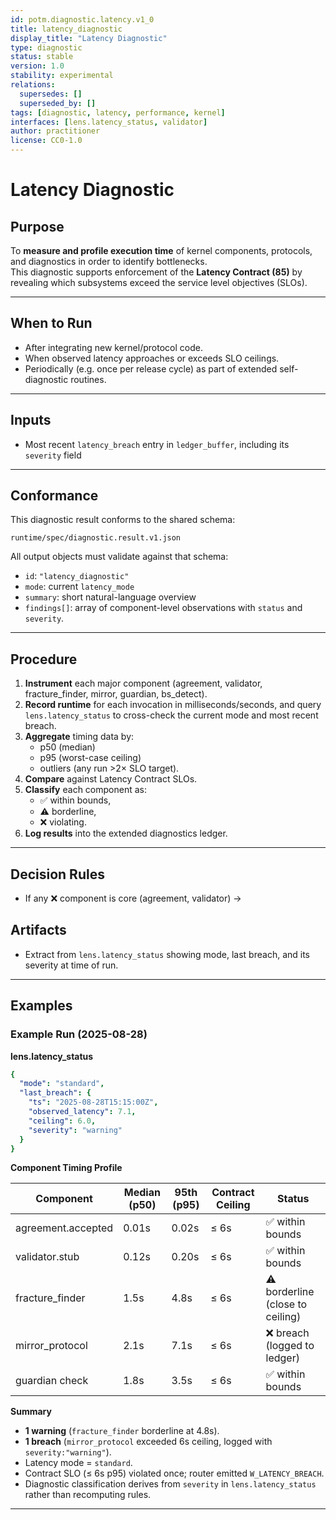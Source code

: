 ```yaml
---
id: potm.diagnostic.latency.v1_0
title: latency_diagnostic
display_title: "Latency Diagnostic"
type: diagnostic
status: stable
version: 1.0
stability: experimental
relations:
  supersedes: []
  superseded_by: []
tags: [diagnostic, latency, performance, kernel]
interfaces: [lens.latency_status, validator]
author: practitioner
license: CC0-1.0
---
```


# Latency Diagnostic

## Purpose
To **measure and profile execution time** of kernel components, protocols, and diagnostics in order to identify bottlenecks.  
This diagnostic supports enforcement of the **Latency Contract (85)** by revealing which subsystems exceed the service level objectives (SLOs).  

---

## When to Run
- After integrating new kernel/protocol code.  
- When observed latency approaches or exceeds SLO ceilings.  
- Periodically (e.g. once per release cycle) as part of extended self-diagnostic routines.  

---

## Inputs

  - Most recent `latency_breach` entry in `ledger_buffer`, including its `severity` field

---

## Conformance

This diagnostic result conforms to the shared schema:

`runtime/spec/diagnostic.result.v1.json`

All output objects must validate against that schema:
- `id`: `"latency_diagnostic"`  
- `mode`: current `latency_mode`  
- `summary`: short natural-language overview  
- `findings[]`: array of component-level observations with `status` and `severity`.

---

## Procedure
1. **Instrument** each major component (agreement, validator, fracture_finder, mirror, guardian, bs_detect).
2. **Record runtime** for each invocation in milliseconds/seconds, and query
   `lens.latency_status` to cross-check the current mode and most recent breach.
3. **Aggregate** timing data by:
   - p50 (median)  
   - p95 (worst-case ceiling)  
   - outliers (any run >2× SLO target).  
4. **Compare** against Latency Contract SLOs.  
5. **Classify** each component as:
   - ✅ within bounds,  
   - ⚠ borderline,  
   - ❌ violating.  
6. **Log results** into the extended diagnostics ledger.  

---

## Decision Rules
- If any ❌ component is core (agreement, validator) →

## Artifacts

- Extract from `lens.latency_status` showing mode, last breach, and its severity at time of run.

---

## Examples

### Example Run (2025-08-28)

**lens.latency_status**

```yaml
{
  "mode": "standard",
  "last_breach": {
    "ts": "2025-08-28T15:15:00Z",
    "observed_latency": 7.1,
    "ceiling": 6.0,
    "severity": "warning"
  }
}
````

**Component Timing Profile**

| Component          | Median (p50) | 95th (p95) | Contract Ceiling | Status                          |
| ------------------ | ------------ | ---------- | ---------------- | ------------------------------- |
| agreement.accepted | 0.01s        | 0.02s      | ≤ 6s             | ✅ within bounds                 |
| validator.stub     | 0.12s        | 0.20s      | ≤ 6s             | ✅ within bounds                 |
| fracture\_finder   | 1.5s         | 4.8s       | ≤ 6s             | ⚠ borderline (close to ceiling) |
| mirror\_protocol   | 2.1s         | 7.1s       | ≤ 6s             | ❌ breach (logged to ledger)     |
| guardian check     | 1.8s         | 3.5s       | ≤ 6s             | ✅ within bounds                 |


**Summary**

- **1 warning** (`fracture_finder` borderline at 4.8s).  
- **1 breach** (`mirror_protocol` exceeded 6s ceiling, logged with `severity:"warning"`).  
- Latency mode = `standard`.  
- Contract SLO (≤ 6s p95) violated once; router emitted `W_LATENCY_BREACH`.  
- Diagnostic classification derives from `severity` in `lens.latency_status` rather than recomputing rules.

---
